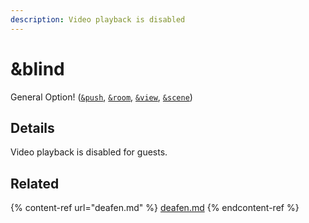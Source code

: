 ```yaml
---
description: Video playback is disabled
---
```


# \&blind

General Option! ([`&push`](../source-settings/push.md), [`&room`](room.md), [`&view`](../advanced-settings/view-parameters/view.md), [`&scene`](../advanced-settings/view-parameters/scene.md))

## Details

Video playback is disabled for guests.

## Related

{% content-ref url="deafen.md" %}
[deafen.md](deafen.md)
{% endcontent-ref %}
